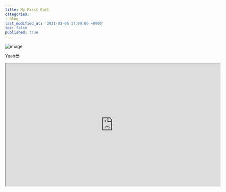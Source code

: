 ```yaml
---
title: My First Post
categories:
- Blog
last_modified_at: '2021-03-06 17:00:00 +0900'
toc: false
published: true
---
```


![image](https://user-images.githubusercontent.com/80542430/111866688-99a76300-89b2-11eb-9624-4e44e0bc3b78.gif)

Yeah😎

<iframe 
    title="Inline Frame Example"
    width="700"
    height="400"
    src="https://github.com/SpacecatTNT/SpacecatTNT.github.io">
</iframe>
